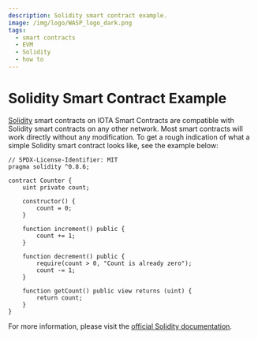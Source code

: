 ```yaml
---
description: Solidity smart contract example.
image: /img/logo/WASP_logo_dark.png
tags:
  - smart contracts
  - EVM
  - Solidity
  - how to
---
```


# Solidity Smart Contract Example

[Solidity](https://docs.soliditylang.org/en/v0.8.16/) smart contracts on IOTA Smart Contracts are compatible with
Solidity smart contracts on any other network. Most smart contracts will work directly without any modification. To get
a rough indication of what a simple Solidity smart contract looks like, see the example below:

```solidity
// SPDX-License-Identifier: MIT
pragma solidity ^0.8.6;

contract Counter {
    uint private count;

    constructor() {
        count = 0;
    }

    function increment() public {
        count += 1;
    }

    function decrement() public {
        require(count > 0, "Count is already zero");
        count -= 1;
    }

    function getCount() public view returns (uint) {
        return count;
    }
}

```

For more information, please visit the [official Solidity documentation](https://docs.soliditylang.org/).
